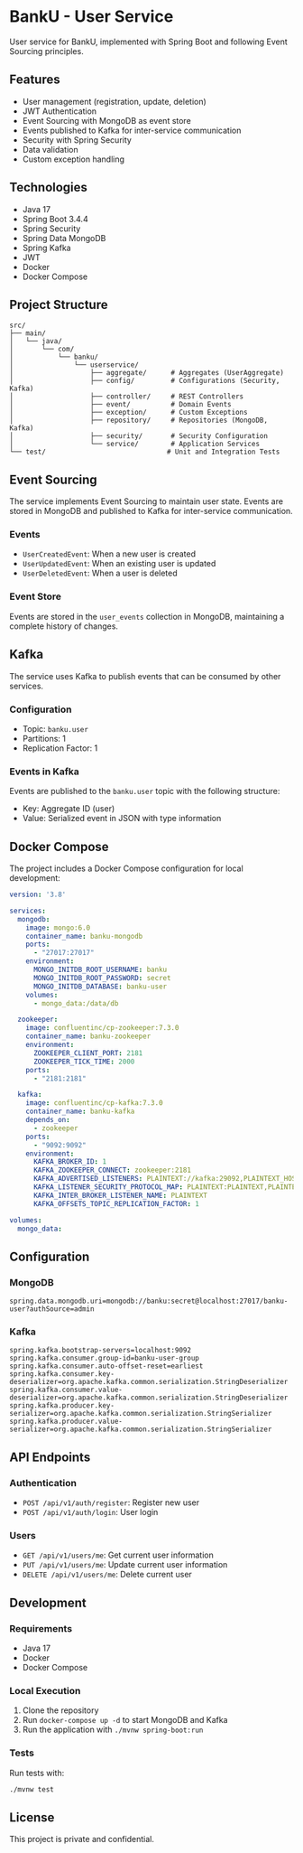 # BankU - User Service

User service for BankU, implemented with Spring Boot and following Event Sourcing principles.

## Features

- User management (registration, update, deletion)
- JWT Authentication
- Event Sourcing with MongoDB as event store
- Events published to Kafka for inter-service communication
- Security with Spring Security
- Data validation
- Custom exception handling

## Technologies

- Java 17
- Spring Boot 3.4.4
- Spring Security
- Spring Data MongoDB
- Spring Kafka
- JWT
- Docker
- Docker Compose

## Project Structure

```
src/
├── main/
│   └── java/
│       └── com/
│           └── banku/
│               └── userservice/
│                   ├── aggregate/      # Aggregates (UserAggregate)
│                   ├── config/         # Configurations (Security, Kafka)
│                   ├── controller/     # REST Controllers
│                   ├── event/          # Domain Events
│                   ├── exception/      # Custom Exceptions
│                   ├── repository/     # Repositories (MongoDB, Kafka)
│                   ├── security/       # Security Configuration
│                   └── service/        # Application Services
└── test/                              # Unit and Integration Tests
```

## Event Sourcing

The service implements Event Sourcing to maintain user state. Events are stored in MongoDB and published to Kafka for inter-service communication.

### Events

- `UserCreatedEvent`: When a new user is created
- `UserUpdatedEvent`: When an existing user is updated
- `UserDeletedEvent`: When a user is deleted

### Event Store

Events are stored in the `user_events` collection in MongoDB, maintaining a complete history of changes.

## Kafka

The service uses Kafka to publish events that can be consumed by other services.

### Configuration

- Topic: `banku.user`
- Partitions: 1
- Replication Factor: 1

### Events in Kafka

Events are published to the `banku.user` topic with the following structure:
- Key: Aggregate ID (user)
- Value: Serialized event in JSON with type information

## Docker Compose

The project includes a Docker Compose configuration for local development:

```yaml
version: '3.8'

services:
  mongodb:
    image: mongo:6.0
    container_name: banku-mongodb
    ports:
      - "27017:27017"
    environment:
      MONGO_INITDB_ROOT_USERNAME: banku
      MONGO_INITDB_ROOT_PASSWORD: secret
      MONGO_INITDB_DATABASE: banku-user
    volumes:
      - mongo_data:/data/db

  zookeeper:
    image: confluentinc/cp-zookeeper:7.3.0
    container_name: banku-zookeeper
    environment:
      ZOOKEEPER_CLIENT_PORT: 2181
      ZOOKEEPER_TICK_TIME: 2000
    ports:
      - "2181:2181"

  kafka:
    image: confluentinc/cp-kafka:7.3.0
    container_name: banku-kafka
    depends_on:
      - zookeeper
    ports:
      - "9092:9092"
    environment:
      KAFKA_BROKER_ID: 1
      KAFKA_ZOOKEEPER_CONNECT: zookeeper:2181
      KAFKA_ADVERTISED_LISTENERS: PLAINTEXT://kafka:29092,PLAINTEXT_HOST://localhost:9092
      KAFKA_LISTENER_SECURITY_PROTOCOL_MAP: PLAINTEXT:PLAINTEXT,PLAINTEXT_HOST:PLAINTEXT
      KAFKA_INTER_BROKER_LISTENER_NAME: PLAINTEXT
      KAFKA_OFFSETS_TOPIC_REPLICATION_FACTOR: 1

volumes:
  mongo_data:
```

## Configuration

### MongoDB

```properties
spring.data.mongodb.uri=mongodb://banku:secret@localhost:27017/banku-user?authSource=admin
```

### Kafka

```properties
spring.kafka.bootstrap-servers=localhost:9092
spring.kafka.consumer.group-id=banku-user-group
spring.kafka.consumer.auto-offset-reset=earliest
spring.kafka.consumer.key-deserializer=org.apache.kafka.common.serialization.StringDeserializer
spring.kafka.consumer.value-deserializer=org.apache.kafka.common.serialization.StringDeserializer
spring.kafka.producer.key-serializer=org.apache.kafka.common.serialization.StringSerializer
spring.kafka.producer.value-serializer=org.apache.kafka.common.serialization.StringSerializer
```

## API Endpoints

### Authentication

- `POST /api/v1/auth/register`: Register new user
- `POST /api/v1/auth/login`: User login

### Users

- `GET /api/v1/users/me`: Get current user information
- `PUT /api/v1/users/me`: Update current user information
- `DELETE /api/v1/users/me`: Delete current user

## Development

### Requirements

- Java 17
- Docker
- Docker Compose

### Local Execution

1. Clone the repository
2. Run `docker-compose up -d` to start MongoDB and Kafka
3. Run the application with `./mvnw spring-boot:run`

### Tests

Run tests with:
```bash
./mvnw test
```

## License

This project is private and confidential.
